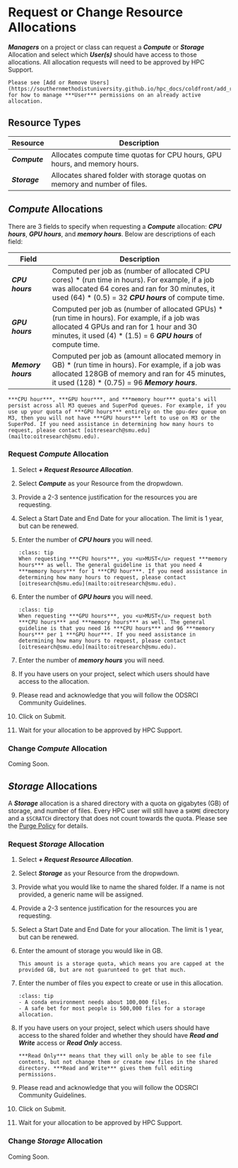 # Request or Change Resource Allocations

***Managers*** on a project or class can request a ***Compute*** or ***Storage*** Allocation and select which ***User(s)*** should have access to those allocations. All allocation requests will need to be approved by HPC Support.

```{note}
Please see [Add or Remove Users](https://southernmethodistuniversity.github.io/hpc_docs/coldfront/add_remove_users.html) for how to manage ***User*** permissions on an already active allocation.
```

## Resource Types

| Resource        | Description                                                                |
| --------------- | -------------------------------------------------------------------------- |
| ***Compute***   | Allocates compute time quotas for CPU hours, GPU hours, and memory hours.  |
| ***Storage***   | Allocates shared folder with storage quotas on memory and number of files. |

## ***Compute*** Allocations

There are 3 fields to specify when requesting a ***Compute*** allocation: ***CPU hours***, ***GPU hours***, and ***memory hours***. Below are descriptions of each field:

| Field              | Description               |
| ------------------ | ------------------------- |
| ***CPU hours***    | Computed per job as (number of allocated CPU cores) * (run time in hours). For example, if a job was allocated 64 cores and ran for 30 minutes, it used (64) * (0.5) = 32 ***CPU hours*** of compute time.    |
| ***GPU hours***    | Computed per job as (number of allocated GPUs) * (run time in hours). For example, if a job was allocated 4 GPUs and ran for 1 hour and 30 minutes, it used (4) * (1.5) = 6 ***GPU hours*** of compute time. |
| ***Memory hours*** | Computed per job as (amount allocated memory in GB) * (run time in hours). For example, if a job was allocated 128GB of memory and ran for 45 minutes, it used (128) * (0.75) = 96 ***Memory hours***.     |

```{note}
***CPU hour***, ***GPU hour***, and ***memory hour*** quota's will persist across all M3 queues and SuperPod queues. For example, if you use up your quota of ***GPU hours*** entirely on the gpu-dev queue on M3, then you will not have ***GPU hours*** left to use on M3 or the SuperPod. If you need assistance in determining how many hours to request, please contact [oitresearch@smu.edu](mailto:oitresearch@smu.edu).
```

### Request ***Compute*** Allocation

1. Select ***+ Request Resource Allocation***.

2. Select ***Compute*** as your Resource from the dropwdown.

3. Provide a 2-3 sentence justification for the resources you are requesting.

4. Select a Start Date and End Date for your allocation. The limit is 1 year, but can be renewed.

5. Enter the number of ***CPU hours*** you will need.

    ```{admonition} General Guidelines
    :class: tip
    When requesting ***CPU hours***, you <u>MUST</u> request ***memory hours*** as well. The general guideline is that you need 4 ***memory hours*** for 1 ***CPU hour***. If you need assistance in determining how many hours to request, please contact [oitresearch@smu.edu](mailto:oitresearch@smu.edu).
    ```

6. Enter the number of ***GPU hours*** you will need.

    ```{admonition} General Guidelines
    :class: tip
    When requesting ***GPU hours***, you <u>MUST</u> request both ***CPU hours*** and ***memory hours*** as well. The general guideline is that you need 16 ***CPU hours*** and 96 ***memory hours*** per 1 ***GPU hour***. If you need assistance in determining how many hours to request, please contact [oitresearch@smu.edu](mailto:oitresearch@smu.edu).
    ```

6. Enter the number of ***memory hours*** you will need.

7. If you have users on your project, select which users should have access to the allocation.

8. Please read and acknowledge that you will follow the ODSRCI Community Guidelines.

9. Click on Submit.

10. Wait for your allocation to be approved by HPC Support.

### Change ***Compute*** Allocation

Coming Soon.

## ***Storage*** Allocations

A ***Storage*** allocation is a shared directory with a quota on gigabytes (GB) of storage, and number of files. Every HPC user will still have a `$HOME` directory and a `$SCRATCH` directory that does not count towards the quota. Please see the [Purge Policy](https://southernmethodistuniversity.github.io/hpc_docs/policies/policies.html#purge-policy) for details.

### Request ***Storage*** Allocation

1. Select ***+ Request Resource Allocation***.

2. Select ***Storage*** as your Resource from the dropwdown.

3. Provide what you would like to name the shared folder. If a name is not provided, a generic name will be assigned.

4. Provide a 2-3 sentence justification for the resources you are requesting.

5. Select a Start Date and End Date for your allocation. The limit is 1 year, but can be renewed.

6. Enter the amount of storage you would like in GB.

    ```{note}
    This amount is a storage quota, which means you are capped at the provided GB, but are not guarunteed to get that much.
    ```

7. Enter the number of files you expect to create or use in this allocation.

    ```{admonition} General Guidelines
    :class: tip
    - A conda environment needs about 100,000 files.
    - A safe bet for most people is 500,000 files for a storage allocation.
    ```

8. If you have users on your project, select which users should have access to the shared folder and whether they should have ***Read and Write*** access or ***Read Only*** access. 

    ```{note}
    ***Read Only*** means that they will only be able to see file contents, but not change them or create new files in the shared directory. ***Read and Write*** gives them full editing permissions.
    ```

9. Please read and acknowledge that you will follow the ODSRCI Community Guidelines.

10. Click on Submit.

11. Wait for your allocation to be approved by HPC Support.

### Change ***Storage*** Allocation

Coming Soon.